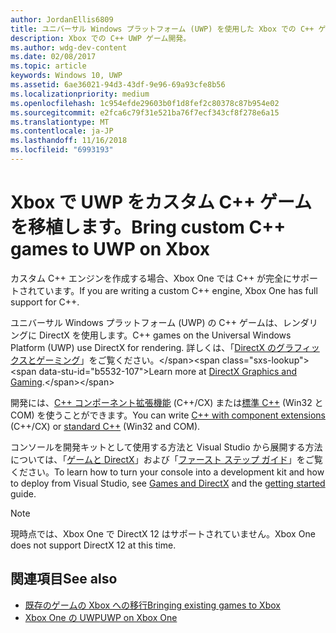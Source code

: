 ```yaml
---
author: JordanEllis6809
title: ユニバーサル Windows プラットフォーム (UWP) を使用した Xbox での C++ ゲーム開発
description: Xbox での C++ UWP ゲーム開発。
ms.author: wdg-dev-content
ms.date: 02/08/2017
ms.topic: article
keywords: Windows 10, UWP
ms.assetid: 6ae36021-94d3-43df-9e96-69a93cfe8b56
ms.localizationpriority: medium
ms.openlocfilehash: 1c954efde29603b0f1d8fef2c80378c87b954e02
ms.sourcegitcommit: e2fca6c79f31e521ba76f7ecf343cf8f278e6a15
ms.translationtype: MT
ms.contentlocale: ja-JP
ms.lasthandoff: 11/16/2018
ms.locfileid: "6993193"
---
```

# <a name="bring-custom-c-games-to-uwp-on-xbox"></a><span data-ttu-id="b5532-104">Xbox で UWP をカスタム C++ ゲームを移植します。</span><span class="sxs-lookup"><span data-stu-id="b5532-104">Bring custom C++ games to UWP on Xbox</span></span>

<span data-ttu-id="b5532-105">カスタム C++ エンジンを作成する場合、Xbox One では C++ が完全にサポートされています。</span><span class="sxs-lookup"><span data-stu-id="b5532-105">If you are writing a custom C++ engine, Xbox One has full support for C++.</span></span> 

<span data-ttu-id="b5532-106">ユニバーサル Windows プラットフォーム (UWP) の C++ ゲームは、レンダリングに DirectX を使用します。</span><span class="sxs-lookup"><span data-stu-id="b5532-106">C++ games on the Universal Windows Platform (UWP) use DirectX for rendering.</span></span> <span data-ttu-id="b5532-107">詳しくは、「[DirectX のグラフィックスとゲーミング](https://msdn.microsoft.com/library/windows/desktop/ee663274(v=vs.85).aspx)」をご覧ください。</span><span class="sxs-lookup"><span data-stu-id="b5532-107">Learn more at [DirectX Graphics and Gaming](https://msdn.microsoft.com/library/windows/desktop/ee663274(v=vs.85).aspx).</span></span>

<span data-ttu-id="b5532-108">開発には、[C++ コンポーネント拡張機能](https://msdn.microsoft.com/library/windows/apps/hh699871.aspx) (C++/CX) または[標準 C++](https://msdn.microsoft.com/library/windows/apps/mt592904.aspx) (Win32 と COM) を使うことができます。</span><span class="sxs-lookup"><span data-stu-id="b5532-108">You can write [C++ with component extensions](https://msdn.microsoft.com/library/windows/apps/hh699871.aspx) (C++/CX) or [standard C++](https://msdn.microsoft.com/library/windows/apps/mt592904.aspx) (Win32 and COM).</span></span>

<span data-ttu-id="b5532-109">コンソールを開発キットとして使用する方法と Visual Studio から展開する方法については、「[ゲームと DirectX](../gaming/index.md)」および「[ファースト ステップ ガイド](getting-started.md)」をご覧ください。</span><span class="sxs-lookup"><span data-stu-id="b5532-109">To learn how to turn your console into a development kit and how to deploy from Visual Studio, see [Games and DirectX](../gaming/index.md) and the [getting started](getting-started.md) guide.</span></span>

> [!NOTE]
> <span data-ttu-id="b5532-110">現時点では、Xbox One で DirectX 12 はサポートされていません。</span><span class="sxs-lookup"><span data-stu-id="b5532-110">Xbox One does not support DirectX 12 at this time.</span></span>


## <a name="see-also"></a><span data-ttu-id="b5532-111">関連項目</span><span class="sxs-lookup"><span data-stu-id="b5532-111">See also</span></span>
- [<span data-ttu-id="b5532-112">既存のゲームの Xbox への移行</span><span class="sxs-lookup"><span data-stu-id="b5532-112">Bringing existing games to Xbox</span></span>](development-lanes-landing.md)
- [<span data-ttu-id="b5532-113">Xbox One の UWP</span><span class="sxs-lookup"><span data-stu-id="b5532-113">UWP on Xbox One</span></span>](index.md)

